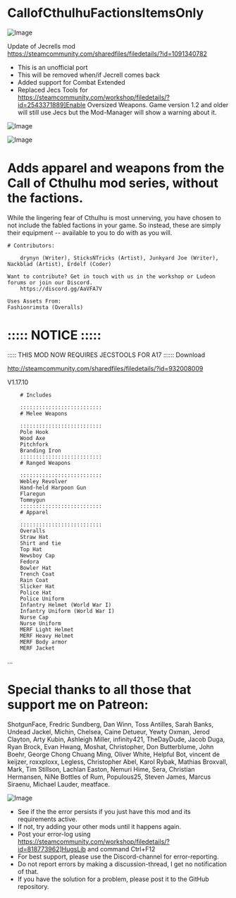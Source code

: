 # CallofCthulhuFactionsItemsOnly

![Image](https://i.imgur.com/buuPQel.png)

Update of Jecrells mod
https://steamcommunity.com/sharedfiles/filedetails/?id=1091340782

- This is an unofficial port
- This will be removed when/if Jecrell comes back
- Added support for Combat Extended
- Replaced Jecs Tools for https://steamcommunity.com/workshop/filedetails/?id=2543371889]Enable Oversized Weapons. Game version 1.2 and older will still use Jecs but the Mod-Manager will show a warning about it.

![Image](https://i.imgur.com/pufA0kM.png)

	
![Image](https://i.imgur.com/Z4GOv8H.png)


# Adds apparel and weapons from the Call of Cthulhu mod series, without the factions.


While the lingering fear of Cthulhu is most unnerving, you have chosen to not include the fabled factions in your game. So instead, these are simply their equipment -- available to you to do with as you will.


	# Contributors:

        drynyn (Writer), SticksNTricks (Artist), Junkyard Joe (Writer), Nackblad (Artist), Erdelf (Coder)

	Want to contribute? Get in touch with us in the workshop or Ludeon forums or join our Discord.
        https://discord.gg/AaVFA7V

	Uses Assets From:
	Fashionrimsta (Overalls)

# ::::: NOTICE :::::
::::: THIS MOD NOW REQUIRES JECSTOOLS FOR A17 ::::::
Download

http://steamcommunity.com/sharedfiles/filedetails/?id=932008009

V1.17.10

        # Includes

        ::::::::::::::::::::::::::
        # Melee Weapons

        ::::::::::::::::::::::::::
        Pole Hook
        Wood Axe
        Pitchfork
        Branding Iron
        ::::::::::::::::::::::::::
        # Ranged Weapons

        ::::::::::::::::::::::::::
        Webley Revolver
        Hand-held Harpoon Gun
        Flaregun
        Tommygun
        ::::::::::::::::::::::::::
        # Apparel

        ::::::::::::::::::::::::::
        Overalls
        Straw Hat
        Shirt and tie
        Top Hat
        Newsboy Cap
        Fedora
        Bowler Hat
        Trench Coat
        Rain Coat
        Slicker Hat
        Police Hat
        Police Uniform
        Infantry Helmet (World War I)
        Infantry Uniform (World War I)
        Nurse Cap
        Nurse Uniform
        MERF Light Helmet
        MERF Heavy Helmet
        MERF Body armor
        MERF Jacket

...

# Special thanks to all those that support me on Patreon:

ShotgunFace, Fredric Sundberg, Dan Winn, Toss Antilles, Sarah Banks, Undead Jackel, Michin, Chelsea, Caine Detueur, Yewty Oxman, Jerod Clayton, Arty Kubin, Ashleigh Miller, infinity421, TheDayDude, Jacob Duga, Ryan Brock, Evan Hwang, Moshat, Christopher, Don Butterblume, John Boehr, George Chong Chuang Ming, Oliver White, Helpful Bot, vincent de keijzer, roxxploxx, Legless, Christopher Abel, Karol Rybak, Mathias Broxvall, Mark, Tim Stillson, Lachlan Easton, Nemuri Hime, Sera, Christian Hermansen, NiNe Bottles of Rum, Populous25, Steven James, Marcus Siraenu, Michael Lauder, meatface.


![Image](https://i.imgur.com/PwoNOj4.png)



-  See if the the error persists if you just have this mod and its requirements active.
-  If not, try adding your other mods until it happens again.
-  Post your error-log using https://steamcommunity.com/workshop/filedetails/?id=818773962]HugsLib and command Ctrl+F12
-  For best support, please use the Discord-channel for error-reporting.
-  Do not report errors by making a discussion-thread, I get no notification of that.
-  If you have the solution for a problem, please post it to the GitHub repository.




